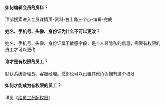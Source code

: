 #### 如何编辑会员的资料？

顶部搜索进入会员详情页-资料-右上角三个点-编辑-完成

#### 姓名、手机号、头像、身份证为什么不可以更改？

姓名、手机号、头像、身份证属于敏感字段，是个人最隐私的信息，需要有权限的员工才可以更改

#### 谁才是有权限的员工？

默认系统管理员、客服经理。总部也可以设置其他角色拥有这个权限

#### 如何才能成为有权限的员工？

详见《[给员工分配权限](https://alanfit.github.io/AlanHelpDoc/阿懒工作室版本/员工管理/给员工分配权限)》

